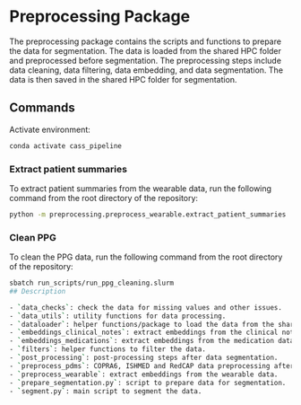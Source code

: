 # Preprocessing Package

The preprocessing package contains the scripts and functions to prepare the data for segmentation. The data is loaded
from the shared HPC folder and preprocessed before segmentation. The preprocessing steps include data cleaning, data
filtering, data embedding, and data segmentation. The data is then saved in the shared HPC folder for segmentation.

## Commands
Activate environment:
```bash
conda activate cass_pipeline
```
### Extract patient summaries
To extract patient summaries from the wearable data, run the following command from the root directory of the repository:
```bash
python -m preprocessing.preprocess_wearable.extract_patient_summaries 
```

### Clean PPG
To clean the PPG data, run the following command from the root directory of the repository:
```bash
sbatch run_scripts/run_ppg_cleaning.slurm
## Description

- `data_checks`: check the data for missing values and other issues.
- `data_utils`: utility functions for data processing.
- `dataloader`: helper functions/package to load the data from the shared HPC folder.
- `embeddings_clinical_notes`: extract embeddings from the clinical notes.
- `embeddings_medications`: extract embeddings from the medication data.
- `filters`: helper functions to filter the data.
- `post_processing`: post-processing steps after data segmentation.
- `preprocess_pdms`: COPRA6, ISHMED and RedCAP data preprocessing after loading from HDL.
- `preprocess_wearable`: extract embeddings from the wearable data.
- `prepare_segmentation.py`: script to prepare data for segmentation.
- `segment.py`: main script to segment the data.
